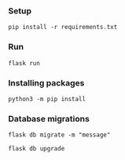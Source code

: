 ### Setup
`pip install -r requirements.txt`

### Run
`flask run`

### Installing packages
`python3 -m pip install`

### Database migrations
`flask db migrate -m "message"`

`flask db upgrade`
